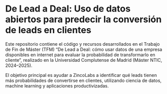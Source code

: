 # De Lead a Deal: Uso de datos abiertos para predecir la conversión de leads en clientes

Este repositorio contiene el código y recursos desarrollados en el Trabajo de Fin de Máster (TFM) “De Lead a Deal: cómo usar datos de una empresa disponibles en internet para evaluar la probabilidad de transformarlo en cliente”, realizado en la Universidad Complutense de Madrid (Máster NTIC, 2024–2025).

El objetivo principal es ayudar a ZincoLabs a identificar qué leads tienen más probabilidades de convertirse en clientes, utilizando ciencia de datos, machine learning y aplicaciones productivizadas.
